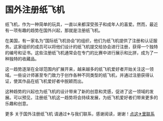 # 国外注册纸飞机

纸飞机，作为一种简单的玩具，一直以来都深受孩子和成年人的喜爱。然而，最近有一项有趣的趋势在国外兴起，那就是注册纸飞机。

在美国，有一家名为“国际纸飞机协会”的组织，他们为纸飞机提供了注册和认证服务。这家组织的成员可以将他们设计的纸飞机提交给协会进行注册，获得一个独特的编号和证书。这些注册纸飞机通常会在专门的比赛中进行展示和比拼，成为了一种独特的收藏品。

这一趋势逐渐在全球范围内扩展开来，越来越多的纸飞机爱好者开始关注这一领域。一些设计师甚至专门致力于创作各种不同类型的纸飞机，并通过注册获得认证，使其作品在纸飞机爱好者中脱颖而出。

这种趋势的兴起也为纸飞机的设计带来了新的创意和灵感，促进了这一领域的发展。可以预见，注册纸飞机这一趋势将会持续发展，为纸飞机爱好者们带来更多的乐趣和创意。

更多 关于国外注册纸飞机 请通过✈与我们联系，感谢阅读，谢谢！[点这✈里联系](https://b.k02.cc)